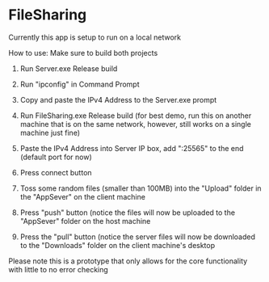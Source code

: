 # FileSharing
Currently this app is setup to run on a local network

How to use:
Make sure to build both projects

1. Run Server.exe Release build
2. Run "ipconfig" in Command Prompt
3. Copy and paste the IPv4 Address to the Server.exe prompt

4. Run FileSharing.exe Release build (for best demo, run this on another machine that is on the same network, however, still works on a single machine just fine)
5. Paste the IPv4 Address into Server IP box, add ":25565" to the end (default port for now)
6. Press connect button

7. Toss some random files (smaller than 100MB) into the "Upload" folder in the "AppSever" on the client machine
8. Press "push" button (notice the files will now be uploaded to the "AppSever" folder on the host machine
9. Press the "pull" button (notice the server files will now be downloaded to the "Downloads" folder on the client machine's desktop

Please note this is a prototype that only allows for the core functionality with little to no error checking
